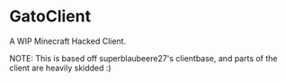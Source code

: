 # GatoClient
 
A WIP Minecraft Hacked Client.

NOTE: This is based off superblaubeere27's clientbase, and parts of the client are heavily skidded :)
